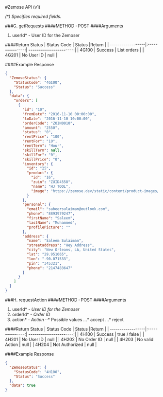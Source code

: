 #Zemose API (v1)

_(*) Specifies required fields._

###G. getRequests
####METHOD : POST
####Arguments
1. userId* - User ID for the Zemoser

####Return Status
| Status Code        | Status           |Return                     |
| ------------------|:---------------:| -----------------------:|
| 4G100              | Success          |   List<Orders> orders    |
| 4G201              | No User ID       |   null                    |

####Example Response
```json
{
  "ZemoseStatus": {
    "StatusCode": "4G100",
    "Status": "Success"
  },
  "data": {
    "orders": [
      {
        "id": "10",
        "fromDate": "2016-11-10 00:00:00",
        "toDate": "2016-11-10 10:00:00",
        "orderCode": "ZOIN0010",
        "amount": "2550",
        "status": "0",
        "rentPrice": "100",
        "rentFor": "10",
        "rentTerm": "Hour",
        "skillTerm": null,
        "skillFor": "0",
        "skillPrice": "0",
        "inventory": {
          "id": "25",
          "product": {
            "id": "16",
            "zuin": "ZUID4558",
            "name": "HJ TOOL",
            "image": "https://zemose.dev/static/content/product-images/13298223_1032593813498705_1744672247_n.jpg"
          }
        },
        "personal": {
          "email": "sabeersulaiman@outlook.com",
          "phone": "8893979247",
          "firstName": "Saleem",
          "lastName": "Muhammed",
          "profilePicture": ""
        },
        "address": {
          "name": "Saleem Sulaiman",
          "streetaddress": "Hey Address",
          "city": "New Orleans, LA, United States",
          "lat": "29.951065",
          "lon": "-90.071533",
          "pin": "345321",
          "phone": "2147483647"
        }
      }
    ]
  }
}
```

###H. requestAction
####METHOD : POST
####Arguments
1. userId* - _User ID for the Zemoser_
2. orderId* - _Order ID_
3. action* - _Action_
⋅⋅* Possible values
...* accept
...* reject

####Return Status
| Status Code        | Status           |Return                     |
| ------------------|:---------------:| -----------------------:|
| 4H100              | Success          |   true / false    |
| 4H201              | No User ID       |   null                    |
| 4H202              | No Order ID      |   null                    |
| 4H203              | No valid Action  |   null                    |
| 4H204              | Not Authorized   |   null                    |

####Example Response
```json
{
  "ZemoseStatus": {
    "StatusCode": "4H100",
    "Status": "Success"
  },
  "data": true
}
```